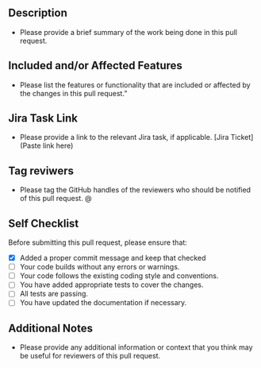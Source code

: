 ## Description
* Please provide a brief summary of the work being done in this pull request.

## Included and/or Affected Features
* Please list the features or functionality that are included or affected by the changes in this pull request.”

## Jira Task Link
* Please provide a link to the relevant Jira task, if applicable.
[Jira Ticket](Paste link here)

## Tag reviwers
* Please tag the GitHub handles of the reviewers who should be notified of this pull request.
@

## Self Checklist
Before submitting this pull request, please ensure that:

- [X] Added a proper commit message and keep that checked
- [ ] Your code builds without any errors or warnings.
- [ ] Your code follows the existing coding style and conventions.
- [ ] You have added appropriate tests to cover the changes.
- [ ] All tests are passing.
- [ ] You have updated the documentation if necessary.

## Additional Notes
* Please provide any additional information or context that you think may be useful for reviewers of this pull request.


